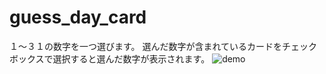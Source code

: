 # guess_day_card

１〜３１の数字を一つ選びます。
選んだ数字が含まれているカードをチェックボックスで選択すると選んだ数字が表示されます。
![demo](https://user-images.githubusercontent.com/111602501/196453854-4db8094f-b696-4692-bf69-331eda0ca6fe.gif)

